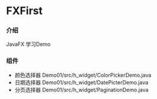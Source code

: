 # FXFirst

### 介绍
JavaFX 学习Demo
### 组件
- 颜色选择器
  Demo01/src/h_widget/ColorPickerDemo.java
- 日期选择器
  Demo01/src/h_widget/DatePicterDemo.java
- 分页选择器
  Demo01/src/h_widget/PaginationDemo.java




